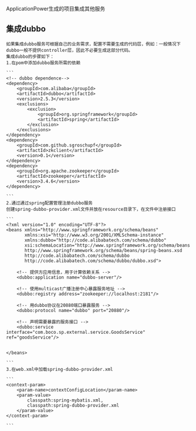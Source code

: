 ApplicationPower生成的项目集成其他服务

## 集成dubbo

    如果集成dubbo服务可根据自己的业务需求，配置不需要生成的代码层，例如：一般情况下dubbo一般不提供controller层，因此不必要生成这部分代码。
    集成dubbo的步骤如下：
    1.在pom中添加dubbo服务所需的依赖

    ```
    <!-- dubbo dependence-->
    <dependency>
        <groupId>com.alibaba</groupId>
        <artifactId>dubbo</artifactId>
        <version>2.5.3</version>
        <exclusions>
            <exclusion>
                <groupId>org.springframework</groupId>
                <artifactId>spring</artifactId>
            </exclusion>
        </exclusions>
    </dependency>
    <dependency>
        <groupId>com.github.sgroschupf</groupId>
        <artifactId>zkclient</artifactId>
        <version>0.1</version>
    </dependency>
    <dependency>
        <groupId>org.apache.zookeeper</groupId>
        <artifactId>zookeeper</artifactId>
        <version>3.4.6</version>
    </dependency>

    ```
    2.通过通过spring配置管理注册dubbo服务
    创建spring-dubbo-provider.xml文件并放在resource目录下，在文件中注册接口

    ```
    <?xml version="1.0" encoding="UTF-8"?>
    <beans xmlns="http://www.springframework.org/schema/beans"
           xmlns:xsi="http://www.w3.org/2001/XMLSchema-instance"
           xmlns:dubbo="http://code.alibabatech.com/schema/dubbo"
           xsi:schemaLocation="http://www.springframework.org/schema/beans
           http://www.springframework.org/schema/beans/spring-beans.xsd
           http://code.alibabatech.com/schema/dubbo
           http://code.alibabatech.com/schema/dubbo/dubbo.xsd">

        <!-- 提供方应用信息，用于计算依赖关系 -->
        <dubbo:application name="dubbo-server"/>

        <!-- 使用multicast广播注册中心暴露服务地址 -->
        <dubbo:registry address="zookeeper://localhost:2181"/>

        <!-- 用dubbo协议在20880端口暴露服务 -->
        <dubbo:protocol name="dubbo" port="20880"/>

        <!-- 声明需要暴露的服务接口 -->
        <dubbo:service interface="com.boco.sp.external.service.GoodsService" ref="goodsService"/>


    </beans>

    ```
    3.在web.xml中加载spring-dubbo-provider.xml

    ```
    <context-param>
        <param-name>contextConfigLocation</param-name>
        <param-value>
            classpath:spring-mybatis.xml,
            classpath:spring-dubbo-provider.xml
        </param-value>
    </context-param>

    ```



